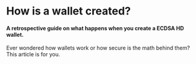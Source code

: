 # How is a wallet created?
#### A retrospective guide on what happens when you create a ECDSA HD wallet.

Ever wondered how wallets work or how secure is the math behind them? This article is for you.

